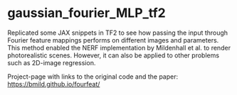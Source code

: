 # gaussian_fourier_MLP_tf2

Replicated some JAX snippets in TF2 to see how passing the input through Fourier feature mappings performs on different images and parameters. 
This method enabled the NERF implementation by Mildenhall et al. to render photorealistic scenes. 
However, it can also be applied to other problems such as 2D-image regression. 

Project-page with links to the original code and the paper: 
https://bmild.github.io/fourfeat/

